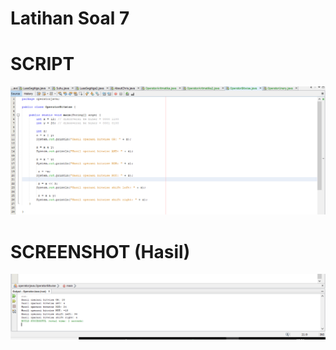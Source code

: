 # Latihan Soal 7

# SCRIPT
![Alt Text](https://github.com/christianykyo/Jobsheet5/blob/master/SS%20Lat%20Soal%207.2.png)

# SCREENSHOT (Hasil)
![Alt Text](https://github.com/christianykyo/Jobsheet5/blob/master/SS%20Lat%20Soal%207.png)
